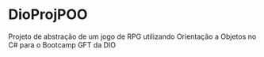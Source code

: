 # DioProjPOO
Projeto de abstração de um jogo de RPG utilizando Orientação a Objetos no C# para o Bootcamp GFT da DIO
